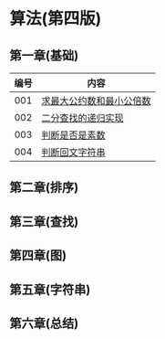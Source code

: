 # 算法(第四版)

## 第一章(基础)

| 编号   | 内容                                   |
|:----:| --------------------------------------- |
| 001 | [求最大公约数和最小公倍数](Solution001.java) |
| 002 | [二分查找的递归实现](Solution002.java) |
| 003 | [判断是否是素数](Solution003.java) |
| 004 | [判断回文字符串](Solution004.java) |

## 第二章(排序)

## 第三章(查找)

## 第四章(图)

## 第五章(字符串)

## 第六章(总结)
